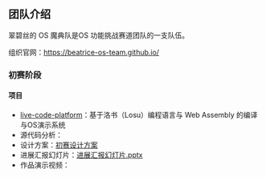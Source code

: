 ## 团队介绍

翠碧丝的 OS 魔典队是OS 功能挑战赛道团队的一支队伍。

组织官网：https://beatrice-os-team.github.io/

### 初赛阶段

#### 项目

- [live-code-platform](https://github.com/beatrice-os-team/live-code-platform)：基于洛书（Losu）编程语言与 Web Assembly 的编译与OS演示系统
- 源代码分析：
- 设计方案：[初赛设计方案](https://beatrice-os-team.github.io/docs/initial-design-plan/)
- 进展汇报幻灯片：[进展汇报幻灯片.pptx](https://github.com/beatrice-os-team/.github/raw/refs/heads/main/assets/%E8%BF%9B%E5%B1%95%E6%B1%87%E6%8A%A5%E5%B9%BB%E7%81%AF%E7%89%87.pptx)
- 作品演示视频：
